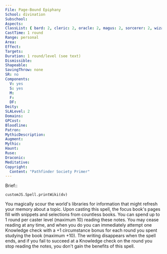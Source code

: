 ```yaml
---
File: Page-Bound Epiphany
School: divination
Subschool: 
Aspects: 
ClassList: { bard: 2, cleric: 2, oracle: 2, magus: 2, sorcerer: 2, wizard: 2 }
CastTime: 1 round
Range: personal
Area: 
Effect: 
Targets: 
Duration: 1 round/level (see text)
Dismissible: 
Shapeable: 
SavingThrow: none
SR: no
Components:
  V: yes
  S: yes
  M: 
  F: 
  DF: 
Deity: 
SLALevel: 2
Domains: 
GPCost: 
Bloodline: 
Patron: 
MythicDescription: 
Augment: 
Mythic: 
Haunt: 
Ruse: 
Draconic: 
Meditative: 
Copyright:
  Content: "Pathfinder Society Primer"
---
```

Brief:: 

```dataviewjs
customJS.Spell.printWiki(dv)
```

You magically scour the world's libraries for information that might refresh your memory about a topic. Upon casting this spell, the focus book's pages fill with snippets and selections from countless books. You can spend up to 1 round per caster level (maximum 10) reading these notes. You may cease reading at any time, and when you do you can immediately attempt one Knowledge check with a +1 circumstance bonus for each round you spent studying the book (maximum +10). The writing disappears when the spell ends, and if you fail to succeed at a Knowledge check on the round you stop reading the notes, you don't gain the benefits of this spell.
